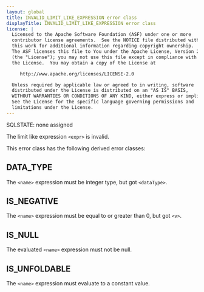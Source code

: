 ```yaml
---
layout: global
title: INVALID_LIMIT_LIKE_EXPRESSION error class
displayTitle: INVALID_LIMIT_LIKE_EXPRESSION error class
license: |
  Licensed to the Apache Software Foundation (ASF) under one or more
  contributor license agreements.  See the NOTICE file distributed with
  this work for additional information regarding copyright ownership.
  The ASF licenses this file to You under the Apache License, Version 2.0
  (the "License"); you may not use this file except in compliance with
  the License.  You may obtain a copy of the License at

     http://www.apache.org/licenses/LICENSE-2.0

  Unless required by applicable law or agreed to in writing, software
  distributed under the License is distributed on an "AS IS" BASIS,
  WITHOUT WARRANTIES OR CONDITIONS OF ANY KIND, either express or implied.
  See the License for the specific language governing permissions and
  limitations under the License.
---
```


SQLSTATE: none assigned

The limit like expression `<expr>` is invalid.

This error class has the following derived error classes:

## DATA_TYPE

The `<name>` expression must be integer type, but got `<dataType>`.

## IS_NEGATIVE

The `<name>` expression must be equal to or greater than 0, but got `<v>`.

## IS_NULL

The evaluated `<name>` expression must not be null.

## IS_UNFOLDABLE

The `<name>` expression must evaluate to a constant value.


